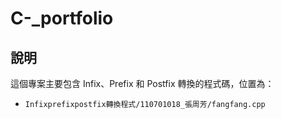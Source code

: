 # C-_portfolio
## 說明

這個專案主要包含 Infix、Prefix 和 Postfix 轉換的程式碼，位置為：

- `Infixprefixpostfix轉換程式/110701018_張周芳/fangfang.cpp`
